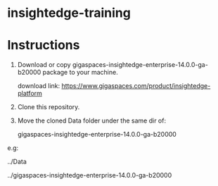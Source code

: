 # insightedge-training


# Instructions

1. Download or copy gigaspaces-insightedge-enterprise-14.0.0-ga-b20000 package to your machine.

   download link: https://www.gigaspaces.com/product/insightedge-platform

2. Clone this repository.

3. Move the cloned Data folder under the same dir of:

   gigaspaces-insightedge-enterprise-14.0.0-ga-b20000
   
e.g:

../Data

../gigaspaces-insightedge-enterprise-14.0.0-ga-b20000
